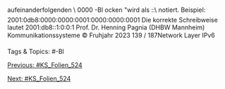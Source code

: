 aufeinanderfolgenden \ 0000 \-Bl ocken "wird als \::\ notiert.
Beispiel: 2001:0db8:0000:0000:0001:0000:0000:0001
Die korrekte Schreibweise lautet
2001:db8::1:0:0:1
Prof. Dr. Henning Pagnia (DHBW Mannheim) Kommunikationssysteme © Fruhjahr 2023 139 / 187Network Layer IPv6

   Tags & Topics:
   #\-Bl

[Previous: #KS_Folien_524](KS_Folien_524.md)

[Next: #KS_Folien_524](KS_Folien_524.md)
